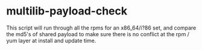 # multilib-payload-check

This script will run through all the rpms for an x86_64/i?86 set, and compare the md5's of shared payload to make sure there is no conflict at the rpm / yum layer at install and update time.


